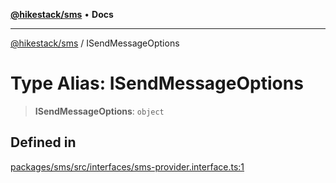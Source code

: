 [**@hikestack/sms**](/official/reference/sms/index.md) • **Docs**

***

[@hikestack/sms](/official/reference/sms/globals.md) / ISendMessageOptions

# Type Alias: ISendMessageOptions

> **ISendMessageOptions**: `object`

## Defined in

[packages/sms/src/interfaces/sms-provider.interface.ts:1](https://github.com/hikestack/hike/blob/5cb68b36190947734eac00838244c1c69929cecf/packages/sms/src/interfaces/sms-provider.interface.ts#L1)
